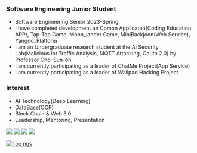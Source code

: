 
### Software Engineering Junior Student
- Software Engineering Senior 2023-Spring
- I have completed development an Comon Applicaton(Coding Education APP), Tap-Tap Game, Moon_lander Game, MiniBackjoon(Web Service), Yangdo_Platform
- I am an Undergraduate research student at the AI Security Lab(Malicious iot Traffic Analysis, MQTT Attacking, Oauth 2.0) by Professor Choi Sun-oh
- I am currently participating as a leader of ChatMe Project(App Service)
- I am currently participating as a leader of Wallpad Hacking Project

### Interest
- AI Technology(Deep Learning)
- DataBase(OCP)
- Block Chain  & Web 3.0
- Leadership, Mentoring, Presentation
 
<img src="https://img.shields.io/badge/C-1E2B67?style=for-the-badge&logo=C%2B%2B&logoColor=ffffff"/> <img src="https://img.shields.io/badge/JAVA-007396?style=for-the-badge&logo=java&logoColor=white"> <img src="https://img.shields.io/badge/mysql-4479A1?style=for-the-badge&logo=mysql&logoColor=white"> <img src="https://img.shields.io/badge/github-181717?style=for-the-badge&logo=github&logoColor=white">

 
[![Top ngs](https://github-readme-stats.vercel.app/api/top-langs/?username=dongu4749&theme=radical&layout=compact&)](https://github.com/dongu4749/github-readme-stats)  
